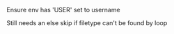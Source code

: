 Ensure env has 'USER' set to username

Still needs an else skip if filetype can't be found by loop 

